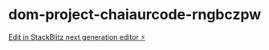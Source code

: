# dom-project-chaiaurcode-rngbczpw

[Edit in StackBlitz next generation editor ⚡️](https://stackblitz.com/~/github.com/MahadevDoshetty/dom-project-chaiaurcode-rngbczpw)